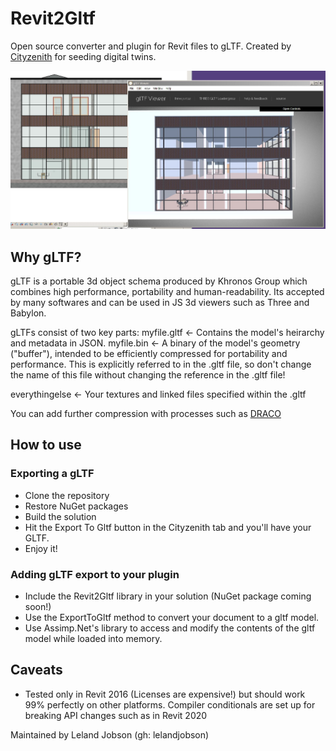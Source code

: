 # Revit2Gltf
Open source converter and plugin for Revit files to gLTF. Created by [Cityzenith](http://www.cityzenith.com) for seeding digital twins.

![Simple Export](Images/2.JPG)

## Why gLTF?
gLTF is a portable 3d object schema produced by Khronos Group which combines high performance, portability and human-readability.
Its accepted by many softwares and can be used in JS 3d viewers such as Three and Babylon.

gLTFs consist of two key parts:
myfile.gltf    <- Contains the model's heirarchy and metadata in JSON.
myfile.bin     <- A binary of the model's geometry ("buffer"), intended to be efficiently compressed for portability and performance. This is explicitly referred to in the .gltf file, so don't change the name of this file without changing the reference in the .gltf file!

everythingelse <- Your textures and linked files specified within the .gltf

You can add further compression with processes such as [DRACO](https://google.github.io/draco/)

## How to use

### Exporting a gLTF
- Clone the repository
- Restore NuGet packages
- Build the solution 
- Hit the Export To Gltf button in the Cityzenith tab and you'll have your GLTF.
- Enjoy it!

### Adding gLTF export to your plugin
- Include the Revit2Gltf library in your solution (NuGet package coming soon!)
- Use the ExportToGltf method to convert your document to a gltf model.
- Use Assimp.Net's library to access and modify the contents of the gltf model while loaded into memory.

## Caveats
- Tested only in Revit 2016 (Licenses are expensive!) but should work 99% perfectly on other platforms. Compiler conditionals are set up for breaking API changes such as in Revit 2020

Maintained by Leland Jobson (gh: lelandjobson)
